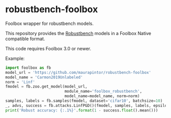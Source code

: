 # robustbench-foolbox
Foolbox wrapper for robustbench models.

This repository provides the [Robustbench](https://github.com/RobustBench/robustbench) models 
in a Foolbox Native compatible format.

This code requires Foolbox 3.0 or newer.

Example: 
```python
import foolbox as fb
model_url = 'https://github.com/maurapintor/robustbench-foolbox'
model_name = 'Carmon2019Unlabeled'
norm = 'Linf'
fmodel = fb.zoo.get_model(model_url,
                          module_name='foolbox_robustbench', 
                          model_name=model_name, norm=norm)
samples, labels = fb.samples(fmodel, dataset='cifar10', batchsize=10)
_, advs, success = fb.attacks.LinfPGD()(fmodel, samples, labels, epsilons=[8 / 255])
print('Robust accuracy: {:.1%}'.format(1 - success.float().mean()))
```